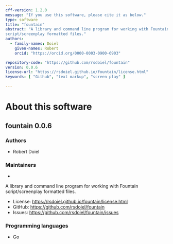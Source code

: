 ```yaml
---
cff-version: 1.2.0
message: "If you use this software, please cite it as below."
type: software
title: "fountain"
abstract: "A library and command line program for working with Fountain
script/screenplay formatted files."
authors:
  - family-names: Doiel
    given-names: Robert
    orcid: "https://orcid.org/0000-0003-0900-6903"

repository-code: "https://github.com/rsdoiel/fountain"
version: 0.0.6
license-url: "https://rsdoiel.github.io/fountain/license.html"
keywords: [ "Github", "text markup", "screen play" ]

---
```


About this software
===================

## fountain 0.0.6

### Authors

- Robert Doiel


### Maintainers

-  

A library and command line program for working with Fountain
script/screenplay formatted files.

- License: <https://rsdoiel.github.io/fountain/license.html>
- GitHub: <https://github.com/rsdoiel/fountain>
- Issues: <https://github.com/rsdoiel/fountain/issues>


### Programming languages

- Go


